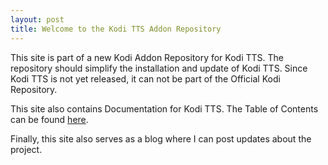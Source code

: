 ```yaml
---
layout: post
title: Welcome to the Kodi TTS Addon Repository
---
```

<meta http-equiv='Content-Type' content='text/html; charset=utf-8' />

This site is part of a new Kodi Addon Repository for Kodi TTS. The repository should
simplify the installation and update of Kodi TTS. Since Kodi TTS is not yet released,
it can not be part of the Official Kodi Repository.

This site also contains Documentation for Kodi TTS. The Table of Contents can be found
[here](CONTENTS).

Finally, this site also serves as a blog where I can post updates about the project.
